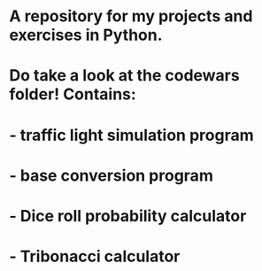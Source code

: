 # A repository for my projects and exercises in Python.
# Do take a look at the codewars folder! Contains:
# - traffic light simulation program 
# - base conversion program 
# - Dice roll probability calculator
# - Tribonacci calculator
